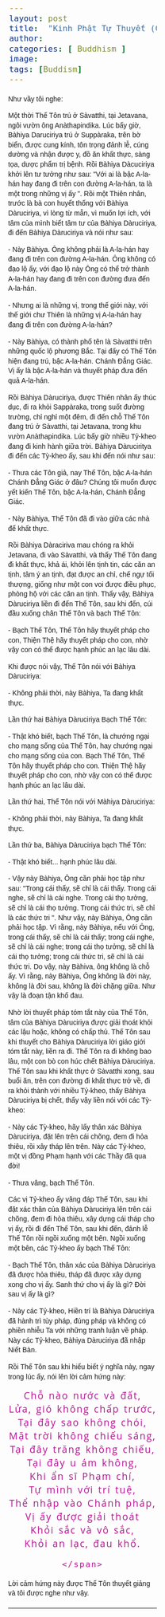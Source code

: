 ```yaml
---
layout: post
title:  "Kinh Phật Tự Thuyết (Cảm Hứng Ngữ) Udàna - Phẩm Bồ Ðề - (X) (Ud6)"
author: 
categories: [ Buddhism ]
image: 
tags: [Buddism]
---
```




<div>
    <style>
            p {
            font-size: 14px;
        }
    </style>
<p>
	Như vầy tôi nghe:
</p>
<p>
	Một thời Thế Tôn trú ở Sàvatthi, tại Jetavana, ngôi vườn ông Anàthapindika.
	Lúc bấy giờ, Bàhiya Daruciriya trú ở Suppàraka, trên bờ biển, được cung
	kính, tôn trọng đảnh lễ, cúng dường và nhận được y, đồ ăn khất thực, sàng
	tọa, dược phẩm trị bệnh. Rồi Bàhiya Dàcuciriya khởi lên tư tưởng như sau:
	"Với ai là bậc A-la-hán hay đang đi trên con đường A-la-hán, ta là một
	trong những vị ấy ". Rồi một Thiên nhân, trước là bà con huyết thống với
	Bàhiya Dàruciriya, vì lòng từ mẫn, vì muốn lợi ích, với tâm của mình biết
	tâm tư của Bàhiya Dàruciriya, đi đến Bàhiya Dàruciriya và nói như sau:
</p>
<p>
	- Này Bàhiya. Ông không phải là A-la-hán hay đang đi trên con đường
	A-la-hán. Ông không có đạo lộ ấy, với đạo lộ này Ông có thể trở thành
	A-la-hán hay đang đi trên con đường đưa đến A-la-hán.
</p>
<p>
	- Nhưng ai là những vị, trong thế giới này, với thế giới chư Thiên là những
	vị A-la-hán hay đang đi trên con đường A-la-hán?
</p>
<p>
	- Này Bàhiya, có thành phố tên là Sàvatthi trên những quốc lộ phương Bắc.
	Tại đấy có Thế Tôn hiện đang trú, bậc A-la-hán. Chánh Ðẳng Giác. Vị ấy là
	bậc A-la-hán và thuyết pháp đưa đến quả A-la-hán.
</p>
<p>
	Rồi Bàhiya Dàruciriya, được Thiên nhân ấy thúc dục, đi ra khỏi Sappàraka,
	trong suốt đường trường, chỉ nghỉ một đêm, đi đến chỗ Thế Tôn đang trú ở
	Sàvatthi, tại Jetavana, trong khu vườn Anàthapindika. Lúc bấy giờ nhiều
	Tỷ-kheo đang đi kinh hành giữa trời. Bàhiya Dàruciritya đi đến các Tỳ-kheo
	ấy, sau khi đến nói như sau:
</p>
<p>
	- Thưa các Tôn giả, nay Thế Tôn, bậc A-la-hán Chánh Ðẳng Giác ở đâu? Chúng
	tôi muốn được yết kiến Thế Tôn, bậc A-la-hán, Chánh Ðẳng Giác.
</p>
<p>
	- Này Bàhiya, Thế Tôn đã đi vào giữa các nhà để khất thực.
</p>
<p>
	Rồi Bàhiya Dàraciriva mau chóng ra khỏi Jetavana, đi vào Sàvatthi, và thấy
	Thế Tôn đang đi khất thực, khả ái, khởi lên tịnh tin, các căn an tịnh, tâm
	ý an tịnh, đạt được an chỉ, chế ngự tối thượng, giống như một con voi được
	điều phục, phòng hộ với các căn an tịnh. Thấy vậy, Bàhiya Dàruciriya liền
	đi đến Thế Tôn, sau khi đến, cúi đầu xuống chân Thế Tôn và bạch Thế Tôn:
</p>
<p>
	- Bạch Thế Tôn, Thế Tôn hãy thuyết pháp cho con, Thiện Thệ hãy thuyết pháp
	cho con, nhờ vậy con có thể được hạnh phúc an lạc lâu dài.
</p>
<p>
	Khi được nói vậy, Thế Tôn nói với Bàhiya Dàruciriya:
</p>
<p>
	- Không phải thời, này Bàhiya, Ta đang khất thực.
</p>
<p>
	Lần thứ hai Bàhiya Dàruciriya Bạch Thế Tôn:
</p>
<p>
	- Thật khó biết, bạch Thế Tôn, là chướng ngại cho mạng sống của Thế Tôn,
	hay chướng ngại cho mạng sống của con. Bạch Thế Tôn, Thế Tôn hãy thuyết
	pháp cho con. Thiện Thệ hãy thuyết pháp cho con, nhờ vậy con có thể được
	hạnh phúc an lạc lâu dài.
</p>
<p>
	Lần thứ hai, Thế Tôn nói với Màhiya Dàruciriya:
</p>
<p>
	- Không phải thời, này Bàhiya, Ta đang khất thực.
</p>
<p>
	Lần thứ ba, Bàhiya Dàruciriya bạch Thế Tôn:
</p>
<p>
	- Thật khó biết... hạnh phúc lâu dài.
</p>
<p>
	- Vậy này Bàhiya, Ông cần phải học tập như sau: "Trong cái thấy, sẽ chỉ là
	cái thấy. Trong cái nghe, sẽ chỉ là cái nghe. Trong cái thọ tưởng, sẽ chỉ
	là cái thọ tưởng. Trong cái thức tri, sẽ chỉ là các thức tri ". Như vậy,
	này Bàhiya, Ông cần phải học tập. Vì rằng, này Bàhiya, nếu với Ông, trong
	cái thấy, sẽ chỉ là cái thấy; trong cái nghe, sẽ chỉ là cái nghe; trong cái
	thọ tưởng, sẽ chỉ là cái thọ tưởng; trong cái thức tri, sẽ chỉ là cái thức
	tri. Do vậy, này Bàhiva, ông không là chỗ ấy. Vì rằng, này Bàhiya, Ông
	không là đời này, không là đời sau, không là đời chặng giữa. Như vậy là
	đoạn tận khổ đau.
</p>
<p>
	Nhờ lời thuyết pháp tóm tắt này của Thế Tôn, tâm của Bàhiya Dàruciriya được
	giải thoát khỏi các lậu hoặc, không có chấp thủ. Thế Tôn sau khi thuyết cho
	Bàhiya Dàruciriya lời giáo giới tóm tắt này, liền ra đi. Thế Tôn ra đi
	không bao lâu, một con bò con húc chết Bàhiya Dàruciriya. Thế Tôn sau khi
	khất thực ở Sàvatthi xong, sau buổi ăn, trên con đường đi khất thực trở về,
	đi ra khỏi thành với nhiều Tỷ-kheo, thấy Bàhiya Dàruciriya bị chết, thấy
	vậy liền nói với các Tỳ-kheo:
</p>
<p>
	- Này các Tỳ-kheo, hãy lấy thân xác Bàhiya Dàruciriya, đặt lên trên cái
	chõng, đem đi hỏa thiêu, rồi xây tháp lên trên. Này các Tỷ-kheo, một vị
	đồng Phạm hạnh với các Thầy đã qua đời!
</p>
<p>
	- Thưa vâng, bạch Thế Tôn.
</p>
<p>
	Các vị Tỷ-kheo ấy vâng đáp Thế Tôn, sau khi đặt xác thân của Bàhiya
	Dàruciriya lên trên cái chõng, đem đi hỏa thiêu, xây dựng cái tháp cho vị
	ấy, rồi đi đến Thế Tôn, sau khi đến, đảnh lễ Thế Tôn rồi ngồi xuống một
	bên. Ngồi xuống một bên, các Tỷ-kheo ấy bạch Thế Tôn:
</p>
<p>
	- Bạch Thế Tôn, thân xác của Bàhiya Dàruciriya đã được hỏa thiêu, tháp đã
	được xây dựng xong cho vị ấy. Sanh thứ cho vị ấy là gì? Ðời sau vị ấy là
	gì?
</p>
<p>
	- Này các Tỷ-kheo, Hiền trí là Bàhiya Dàruciriya đã hành trì tùy pháp, đúng
	pháp và không có phiền nhiễu Ta với những tranh luận về pháp. Này các
	Tỷ-kheo, Bàhiya Dàruciriya đã nhập Niết Bàn.
</p>
<p>
	Rồi Thế Tôn sau khi hiểu biết ý nghĩa này, ngay trong lúc ấy, nói lên lời
	cảm hứng này:
</p>


<div style="text-align:center">
    <span style="color:rgb(184, 13, 147); font-family: 'Open Sans', Arial, sans-serif; line-height: 1.; letter-spacing: 2px;  word-spacing: 2px;">
        Chỗ nào nước và đất, <br>
        Lửa, gió không chấp trước, <br>
        Tại đây sao không chói, <br>
        Mặt trời không chiếu sáng, <br>
        Tại đây trăng không chiếu, <br>
        Tại đây u ám không, <br>
        Khi ẩn sĩ Phạm chí, <br>
        Tự mình với trí tuệ, <br>
        Thể nhập vào Chánh pháp, <br>
        Vị ấy được giải thoát <br>
        Khỏi sắc và vô sắc, <br>
        Khỏi an lạc, đau khổ. <br>

    </span>
</div>
<p>
    Lời cảm hứng này được Thế Tôn thuyết giảng và tôi được nghe như vậy.

</p>
</div>


***



<div>
    <style type="text/css">
    a {
    
    }
    
    
    a:link {
    
    }
    
    a:visited {
    
    }
    
    a:focus {
    
    }
    
    a:hover {
    
    }
    
    a:active {
    
    }body {
      width: 300px;
      margin: 0 auto;
      font-size: 1.2rem;
      font-family: sans-serif;
    }
    
    p {
      line-height: 1.4;
    }
    
    a {
      outline: none;
      text-decoration: none;
      padding: 2px 1px 0;
    }
    
    a:link {
      color: #c00b8a;
    }
    
    a:visited {
      color: #437A16;
    }
    
    a:focus {
      border-bottom: 1px solid;
      background: rgb(255, 188, 233);
    }
    
    a:hover {
      border-bottom: 1px solid;     
      background: #CDFEAA;
    }
    
    a:active {
      background: #265301;
      color: #CDFEAA;
    }
      
    </style>

    <p>
        Link gốc: <a href="https://www.budsas.org/uni/u-kinh-tieubo1/tb13-ptt1.htm">Kinh Phật Tự Thuyết - BuddhaSasana </a>.
    </p>
    <p>
        <a href="https://sites.google.com/site/tieubokinhtheravada/kinh-phat-tu-thuyet-cam-hung-ngu-udana-chuong-1-3">Kinh Phật Tự Thuyết - GoogleSite</a>
    </p>
    <p>
        Tool hỗ trợ. <br>
        Run-time CSS/HTML Code: <a href="https://jsfiddle.net/api/mdn/">jsfiddle</a> <br>
        Learning Mozilla CSS: <a href="https://developer.mozilla.org/en-US/docs/Learn/CSS/Styling_text/Styling_links"> Go</a> <br>
        Word-To-HTML: <a href="https://word2cleanhtml.com/cleanit">GO</a>      

    </p>
</div>